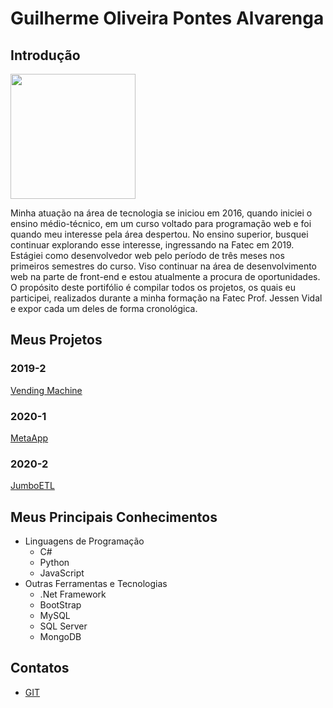 # Guilherme Oliveira Pontes Alvarenga

## Introdução

<img src="https://user-images.githubusercontent.com/42893957/190426160-5c8c67c8-5e5c-440f-8201-bf4fd4c0f0b4.png" width="200"/>

Minha atuação na área de tecnologia se iniciou em 2016, quando iniciei o ensino médio-técnico, em um curso voltado para programação web e foi quando meu interesse pela área despertou.  No ensino superior, busquei continuar explorando esse interesse, ingressando na Fatec em 2019. Estágiei como desenvolvedor web pelo período de três meses nos primeiros semestres do curso. Viso continuar na área de desenvolvimento web na parte de front-end e estou atualmente a procura de oportunidades. O propósito deste portifólio é compilar todos os projetos, os quais eu participei, realizados durante a minha formação na Fatec Prof. Jessen Vidal e expor cada um deles de forma cronológica.

## Meus Projetos

### 2019-2
[Vending Machine](https://github.com/ud21/Trabalho-de-Graduacao-Portifolio/blob/main/API%202019-2%20Vending%20Machine.md)

### 2020-1
[MetaApp](https://github.com/ud21/Trabalho-de-Graduacao-Portifolio/blob/main/API%202020-1%20MetaApp.md)

### 2020-2
[JumboETL]()

## Meus Principais Conhecimentos
- Linguagens de Programação
	- C# 
	- Python
	- JavaScript
- Outras Ferramentas e Tecnologias
	- .Net Framework
	- BootStrap
	- MySQL
	- SQL Server
	- MongoDB

## Contatos
* [GIT](https://github.com/ud21)


